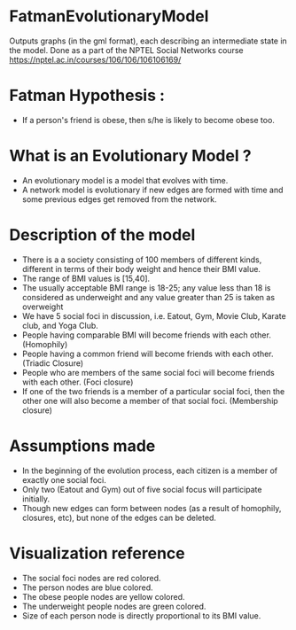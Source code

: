 # FatmanEvolutionaryModel

Outputs graphs (in the gml format), each describing an intermediate state in the model.
Done as a part of the NPTEL Social Networks course https://nptel.ac.in/courses/106/106/106106169/

# Fatman Hypothesis :
- If a person's friend is obese, then s/he is likely to become obese too.

# What is an Evolutionary Model ?
- An evolutionary model is a model that evolves with time.
- A network model is evolutionary if new edges are formed with time and some previous edges get removed from the network.

# Description of the model
- There is a a society consisting of 100 members of different kinds, different in terms of their body weight and hence their BMI value.
- The range of BMI values is [15,40].
- The usually acceptable BMI range is 18-25; any value less than 18 is considered as underweight and any value greater than 25 is taken as overweight
- We have 5 social foci in discussion, i.e. Eatout, Gym, Movie Club, Karate club, and Yoga Club.
- People having comparable BMI will become friends with each other. (Homophily)
- People having a common friend will become friends with each other. (Triadic Closure)
- People who are members of the same social foci will become friends with each other. (Foci closure)
- If one of the two friends is a member of a particular social foci, then the other one will also become a member of that social foci. (Membership closure)

# Assumptions made
- In the beginning of the evolution process, each citizen is a member of exactly one social foci.
- Only two (Eatout and Gym) out of five social focus will participate initially.
- Though new edges can form between nodes (as a result of homophily, closures, etc), but none of the edges can be deleted.

# Visualization reference
- The social foci nodes are red colored.
- The person nodes are blue colored.
- The obese people nodes are yellow colored.
- The underweight people nodes are green colored.
- Size of each person node is directly proportional to its BMI value.
